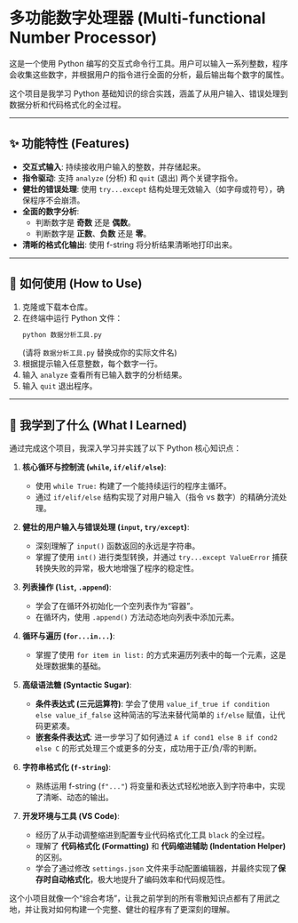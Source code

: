# 多功能数字处理器 (Multi-functional Number Processor)

这是一个使用 Python 编写的交互式命令行工具。用户可以输入一系列整数，程序会收集这些数字，并根据用户的指令进行全面的分析，最后输出每个数字的属性。

这个项目是我学习 Python 基础知识的综合实践，涵盖了从用户输入、错误处理到数据分析和代码格式化的全过程。

---

## ✨ 功能特性 (Features)

* **交互式输入**: 持续接收用户输入的整数，并存储起来。
* **指令驱动**: 支持 `analyze` (分析) 和 `quit` (退出) 两个关键字指令。
* **健壮的错误处理**: 使用 `try...except` 结构处理无效输入（如字母或符号），确保程序不会崩溃。
* **全面的数字分析**:
    * 判断数字是 **奇数** 还是 **偶数**。
    * 判断数字是 **正数**、**负数** 还是 **零**。
* **清晰的格式化输出**: 使用 f-string 将分析结果清晰地打印出来。

---

## 🚀 如何使用 (How to Use)

1.  克隆或下载本仓库。
2.  在终端中运行 Python 文件：
    ```bash
    python 数据分析工具.py
    ```
    (请将 `数据分析工具.py` 替换成你的实际文件名)
3.  根据提示输入任意整数，每个数字一行。
4.  输入 `analyze` 查看所有已输入数字的分析结果。
5.  输入 `quit` 退出程序。

---

## 🧠 我学到了什么 (What I Learned)

通过完成这个项目，我深入学习并实践了以下 Python 核心知识点：

1.  **核心循环与控制流 (`while`, `if/elif/else`)**:
    * 使用 `while True:` 构建了一个能持续运行的程序主循环。
    * 通过 `if/elif/else` 结构实现了对用户输入（指令 vs 数字）的精确分流处理。

2.  **健壮的用户输入与错误处理 (`input`, `try/except`)**:
    * 深刻理解了 `input()` 函数返回的永远是字符串。
    * 掌握了使用 `int()` 进行类型转换，并通过 `try...except ValueError` 捕获转换失败的异常，极大地增强了程序的稳定性。

3.  **列表操作 (`list`, `.append`)**:
    * 学会了在循环外初始化一个空列表作为“容器”。
    * 在循环内，使用 `.append()` 方法动态地向列表中添加元素。

4.  **循环与遍历 (`for...in...`)**:
    * 掌握了使用 `for item in list:` 的方式来遍历列表中的每一个元素，这是处理数据集的基础。

5.  **高级语法糖 (Syntactic Sugar)**:
    * **条件表达式 (三元运算符)**: 学会了使用 `value_if_true if condition else value_if_false` 这种简洁的写法来替代简单的 `if/else` 赋值，让代码更紧凑。
    * **嵌套条件表达式**: 进一步学习了如何通过 `A if cond1 else B if cond2 else C` 的形式处理三个或更多的分支，成功用于正/负/零的判断。

6.  **字符串格式化 (`f-string`)**:
    * 熟练运用 f-string (`f"..."`) 将变量和表达式轻松地嵌入到字符串中，实现了清晰、动态的输出。

7.  **开发环境与工具 (VS Code)**:
    * 经历了从手动调整缩进到配置专业代码格式化工具 `black` 的全过程。
    * 理解了 **代码格式化 (Formatting)** 和 **代码缩进辅助 (Indentation Helper)** 的区别。
    * 学会了通过修改 `settings.json` 文件来手动配置编辑器，并最终实现了**保存时自动格式化**，极大地提升了编码效率和代码规范性。

这个小项目就像一个“综合考场”，让我之前学到的所有零散知识点都有了用武之地，并让我对如何构建一个完整、健壮的程序有了更深刻的理解。

